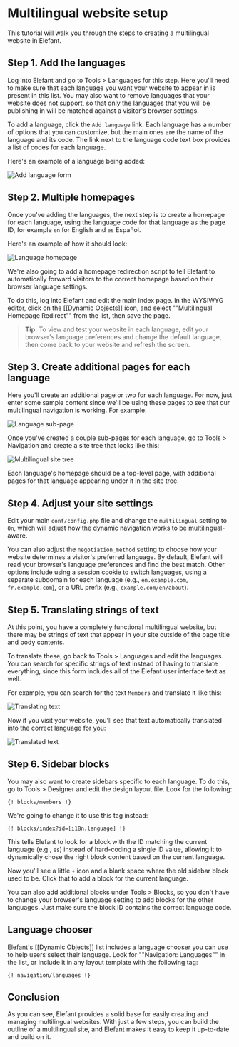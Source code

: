 # Multilingual website setup

This tutorial will walk you through the steps to creating a multilingual website in Elefant.

## Step 1. Add the languages

Log into Elefant and go to Tools > Languages for this step. Here you'll need to make sure that each language you want your website to appear in is present in this list. You may also want to remove languages that your website does not support, so that only the languages that you will be publishing in will be matched against a visitor's browser settings.

To add a language, click the `Add language` link. Each language has a number of options that you can customize, but the main ones are the name of the language and its code. The link next to the language code text box provides a list of codes for each language.

Here's an example of a language being added:

![Add language form](http://www.elefantcms.com/files/docs/add-language.png?)

## Step 2. Multiple homepages

Once you've adding the languages, the next step is to create a homepage for each language, using the language code for that language as the page ID, for example `en` for English and `es` Español.

Here's an example of how it should look:

![Language homepage](http://www.elefantcms.com/files/docs/language-homepage.png?)

We're also going to add a homepage redirection script to tell Elefant to automatically forward visitors to the correct homepage based on their browser language settings.

To do this, log into Elefant and edit the main index page. In the WYSIWYG editor, click on the [[Dynamic Objects]] icon, and select ""Multilingual Homepage Redirect"" from the list, then save the page.

> **Tip:** To view and test your website in each language, edit your browser's language preferences and change the default language, then come back to your website and refresh the screen.

## Step 3. Create additional pages for each language

Here you'll create an additional page or two for each language. For now, just enter some sample content since we'll be using these pages to see that our multilingual navigation is working. For example:

![Language sub-page](http://www.elefantcms.com/files/docs/language-subpage.png?)

Once you've created a couple sub-pages for each language, go to Tools > Navigation and create a site tree that looks like this:

![Multilingual site tree](http://www.elefantcms.com/files/docs/multilingual-site-tree.png?)

Each language's homepage should be a top-level page, with additional pages for that language appearing under it in the site tree.

## Step 4. Adjust your site settings

Edit your main `conf/config.php` file and change the `multilingual` setting to `On`, which will adjust how the dynamic navigation works to be multilingual-aware.

You can also adjust the `negotiation_method` setting to choose how your website determines a visitor's preferred language. By default, Elefant will read your browser's language preferences and find the best match. Other options include using a session cookie to switch languages, using a separate subdomain for each language (e.g., `en.example.com`, `fr.example.com`), or a URL prefix (e.g., `example.com/en/about`).

## Step 5. Translating strings of text

At this point, you have a completely functional multilingual website, but there may be strings of text that appear in your site outside of the page title and body contents.

To translate these, go back to Tools > Languages and edit the languages. You can search for specific strings of text instead of having to translate everything, since this form includes all of the Elefant user interface text as well.

For example, you can search for the text `Members` and translate it like this:

![Translating text](http://www.elefantcms.com/files/docs/translating-text.png?)

Now if you visit your website, you'll see that text automatically translated into the correct language for you:

![Translated text](http://www.elefantcms.com/files/docs/translated-text.png?)

## Step 6. Sidebar blocks

You may also want to create sidebars specific to each language. To do this, go to Tools > Designer and edit the design layout file. Look for the following:

	{! blocks/members !}

We're going to change it to use this tag instead:

	{! blocks/index?id=[i18n.language] !}

This tells Elefant to look for a block with the ID matching the current language (e.g., `es`) instead of hard-coding a single ID value, allowing it to dynamically chose the right block content based on the current language.

Now you'll see a little `+` icon and a blank space where the old sidebar block used to be. Click that to add a block for the current language.

You can also add additional blocks under Tools > Blocks, so you don't have to change your browser's language setting to add blocks for the other languages. Just make sure the block ID contains the correct language code.

## Language chooser

Elefant's [[Dynamic Objects]] list includes a language chooser you can use to help users select their language. Look for ""Navigation: Languages"" in the list, or include it in any layout template with the following tag:

	{! navigation/languages !}

## Conclusion

As you can see, Elefant provides a solid base for easily creating and managing multilingual websites. With just a few steps, you can build the outline of a multilingual site, and Elefant makes it easy to keep it up-to-date and build on it.
